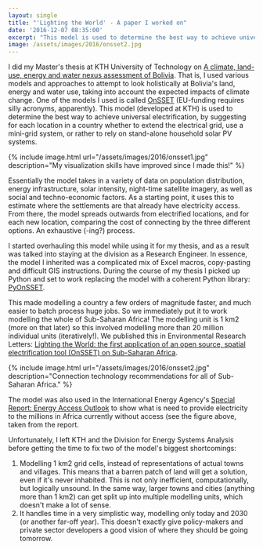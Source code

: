 ```yaml
---
layout: single
title: "'Lighting the World' - A paper I worked on"
date: '2016-12-07 08:35:00'
excerpt: "This model is used to determine the best way to achieve universal electrification."
image: /assets/images/2016/onsset2.jpg
---
```


I did my Master's thesis at KTH University of Technology on [A climate, land-use, energy and water nexus assessment of Bolivia](http://urn.kb.se/resolve?urn=urn%3Anbn%3Ase%3Akth%3Adiva-189473). That is, I used various models and approaches to attempt to look holistically at Bolivia's land, energy and water use, taking into account the expected impacts of climate change. One of the models I used is called [OnSSET](http://www.onsset.org/) (EU-funding requires silly acronyms, apparently). This model (developed at KTH) is used to determine the best way to achieve universal electrification, by suggesting for each location in a country whether to extend the electrical grid, use a mini-grid system, or rather to rely on stand-alone household solar PV systems.

{% include image.html url="/assets/images/2016/onsset1.jpg" description="My visualization skills have improved since I made this!" %}

Essentially the model takes in a variety of data on population distribution, energy infrastructure, solar intensity, night-time satellite imagery, as well as social and techno-economic factors. As a starting point, it uses this to estimate where the settlements are that already have electricity access. From there, the model spreads outwards from electrified locations, and for each new location, comparing the cost of connecting by the three different options. An exhaustive (-ing?) process.

I started overhauling this model while using it for my thesis, and as a result was talked into staying at the division as a Research Engineer. In essence, the model I inherited was a complicated mix of Excel macros, copy-pasting and difficult GIS instructions. During the course of my thesis I picked up Python and set to work replacing the model with a coherent Python library: [PyOnSSET](https://github.com/carderne/PyOnSSET).

This made modelling a country a few orders of magnitude faster, and much easier to batch process huge jobs. So we immediately put it to work modelling the whole of Sub-Saharan Africa! The modelling unit is 1 km2  (more on that later) so this involved modelling more than 20 million individual units (iteratively!). We published this in Environmental Research Letters: [Lighting the World: the first application of an open source, spatial electrification tool (OnSSET) on Sub-Saharan Africa](http://iopscience.iop.org/article/10.1088/1748-9326/aa7b29/meta).

{% include image.html url="/assets/images/2016/onsset2.jpg" description="Connection technology recommendations for all of Sub-Saharan Africa." %}

The model was also used in the International Energy Agency's [Special Report: Energy Access Outlook](https://webstore.iea.org/weo-2017-special-report-energy-access-outlook)  to show what is need to provide electricity to the millions in Africa currently without access (see the figure above, taken from the report.

Unfortunately, I left KTH and the Division for Energy Systems Analysis before getting the time to fix two of the model's biggest shortcomings:

1. Modelling 1 km2  grid cells, instead of representations of actual towns and villages. This means that a barren patch of land will get a solution, even if it's never inhabited. This is not only inefficient, computationally, but     logically unsound. In the same way, larger towns and cities (anything more than 1 km2) can get split up into multiple modelling units, which doesn't make a lot of sense.
2. It handles time in a very simplistic way, modelling only today  and 2030 (or another far-off year). This doesn't exactly give policy-makers and private sector developers a good vision of where they should be going tomorrow.

[onsset1]: /assets/images/2016/onsset1.jpg
[onsset2]: /assets/images/2016/onsset2.jpg
